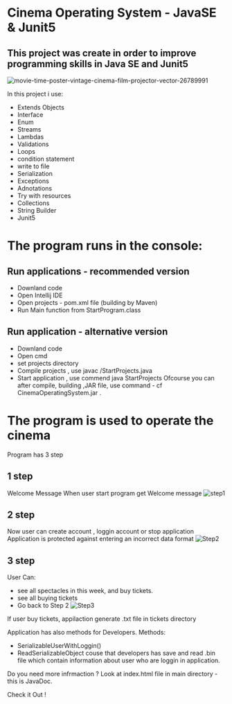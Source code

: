# Cinema Operating System - JavaSE & Junit5

## This project was create in order to improve programming skills in Java SE and Junit5
![movie-time-poster-vintage-cinema-film-projector-vector-26789991](https://user-images.githubusercontent.com/57706581/92334897-65adc580-f092-11ea-926a-7765849bb542.jpg)

In this project i use: 
- Extends Objects 
- Interface 
- Enum
- Streams 
- Lambdas 
- Validations 
- Loops
- condition statement
- write to file
- Serialization 
- Exceptions
- Adnotations 
- Try with resources
- Collections 
- String Builder
- Junit5


# The program runs in the console:

## Run applications - recommended version
- Downland code 
- Open Intellij IDE
- Open projects - pom.xml file (building by Maven)
- Run Main function from StartProgram.class

## Run application - alternative version 
- Downland code
- Open cmd
- set projects directory 
- Compile projects , use javac /StartProjects.java
- Start application , use commend java StartProjects
Ofcourse you can after compile, building ,JAR file, use command - cf CinemaOperatingSystem.jar .

# The program is used to operate the cinema
Program has 3 step 

## 1 step 
Welcome Message 
When user start program get Welcome message 
![step1](https://user-images.githubusercontent.com/57706581/92335501-bd9afb00-f097-11ea-8eb4-831b3089df87.PNG)

## 2 step
Now user can create account , loggin account or stop application 
Application is protected against entering an incorrect data format
![Step2](https://user-images.githubusercontent.com/57706581/92335502-becc2800-f097-11ea-8057-fb09cdd2db5d.PNG)

## 3 step 
User Can:
- see all spectacles in this week, and buy tickets.
- see all buying tickets 
- Go back to Step 2 
![Step3](https://user-images.githubusercontent.com/57706581/92335504-bffd5500-f097-11ea-937a-2d7e6a3951bf.PNG)

If user buy tickets, appilaction generate .txt file in tickets directory 

Application has also methods for Developers. 
Methods:
- SerializableUserWithLoggin()
- ReadSerializableObject
couse that developers has save and read .bin file which contain information about user who are loggin in application. 

Do you need more infrmaction ? 
Look at index.html file in main directory - this is JavaDoc. 

Check it Out ! 
